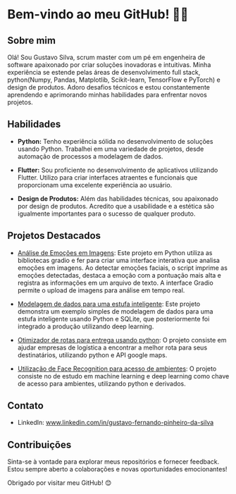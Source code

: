 # Bem-vindo ao meu GitHub! ✋🏿

## Sobre mim

Olá! Sou Gustavo Silva, scrum master com um pé em engenheira de software apaixonado por criar soluções inovadoras e intuitivas. Minha experiência se estende pelas áreas de desenvolvimento full stack, python(Numpy, Pandas, Matplotlib, Scikit-learn, TensorFlow e PyTorch) e design de produtos. Adoro desafios técnicos e estou constantemente aprendendo e aprimorando minhas habilidades para enfrentar novos projetos.

## Habilidades

- **Python:** Tenho experiência sólida no desenvolvimento de soluções usando Python. Trabalhei em uma variedade de projetos, desde automação de processos a modelagem de dados.

- **Flutter:** Sou proficiente no desenvolvimento de aplicativos utilizando Flutter. Utilizo para criar interfaces atraentes e funcionais que proporcionam uma excelente experiência ao usuário.

- **Design de Produtos:** Além das habilidades técnicas, sou apaixonado por design de produtos. Acredito que a usabilidade e a estética são igualmente importantes para o sucesso de qualquer produto.

## Projetos Destacados

- [Análise de Emoções em Imagens](https://github.com/Gustavofpsilva/Analise-em-taxa-de-burnout-via-imagens): Este projeto em Python utiliza as bibliotecas gradio e fer para criar uma interface interativa que analisa emoções em imagens. Ao detectar emoções faciais, o script imprime as emoções detectadas, destaca a emoção com a pontuação mais alta e registra as informações em um arquivo de texto. A interface Gradio permite o upload de imagens para análise em tempo real.

- [Modelagem de dados para uma estufa inteligente](https://github.com/Gustavofpsilva/Modelagem-de-dados-para-uma-estufa-inteligente): Este projeto demonstra um exemplo simples de modelagem de dados para uma estufa inteligente usando Python e SQLite, que posteriormente foi integrado a produção utilizando deep learning.

- [Otimizador de rotas para entrega usando python](https://github.com/Gustavofpsilva/OtimizadorDeRotasPython): O projeto consiste em ajudar empresas de logística a encontrar a melhor rota para seus destinatários, utilizando python e API google maps.

- [Utilização de Face Recognition para acesso de ambientes](https://github.com/Gustavofpsilva/FaceRecognitionOpenDoors): O projeto consiste no de estudo em machine learning e deep learning como chave de acesso para ambientes, utilizando python e derivados.

## Contato

- LinkedIn: www.linkedin.com/in/gustavo-fernando-pinheiro-da-silva

## Contribuições

Sinta-se à vontade para explorar meus repositórios e fornecer feedback. Estou sempre aberto a colaborações e novas oportunidades emocionantes!

Obrigado por visitar meu GitHub! 😊
